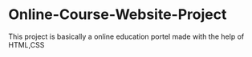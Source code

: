 # Online-Course-Website-Project
This project is basically a online education portel made with the help of HTML,CSS
